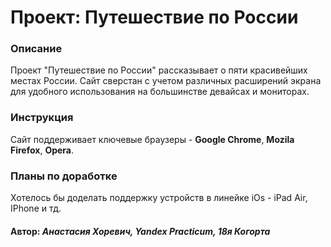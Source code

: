 # Проект: Путешествие по России

### Описание
Проект "Путешествие по России" рассказывает о пяти красивейших местах России. Сайт сверстан с учетом различных расширений экрана для удобного использования на большинстве девайсах и мониторах.

### Инструкция
Сайт поддерживает ключевые браузеры - **Google Chrome**, **Mozila Firefox**, **Opera**.

### Планы по доработке
Хотелось бы доделать поддержку устройств в линейке iOs - iPad Air, IPhone и тд.



#### Автор: *Анастасия Хоревич, Yandex Practicum, 18я Когорта*